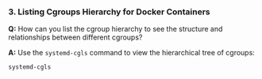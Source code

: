 ### 3. Listing Cgroups Hierarchy for Docker Containers

**Q:** How can you list the cgroup hierarchy to see the structure and relationships between different cgroups?

**A:** Use the `systemd-cgls` command to view the hierarchical tree of cgroups:

```bash
systemd-cgls